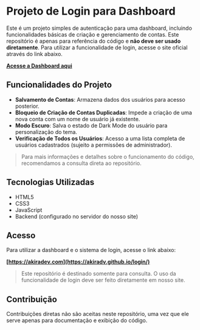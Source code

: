 # Projeto de Login para Dashboard

Este é um projeto simples de autenticação para uma dashboard, incluindo funcionalidades básicas de criação e gerenciamento de contas. Este repositório é apenas para referência do código e **não deve ser usado diretamente**. Para utilizar a funcionalidade de login, acesse o site oficial através do link abaixo.

**[Acesse a Dashboard aqui](https://akiradv.github.io/login/)**

## Funcionalidades do Projeto

- **Salvamento de Contas**: Armazena dados dos usuários para acesso posterior.
- **Bloqueio de Criação de Contas Duplicadas**: Impede a criação de uma nova conta com um nome de usuário já existente.
- **Modo Escuro**: Salva o estado de Dark Mode do usuário para personalização do tema.
- **Verificação de Todos os Usuários**: Acesso a uma lista completa de usuários cadastrados (sujeito a permissões de administrador).

> Para mais informações e detalhes sobre o funcionamento do código, recomendamos a consulta direta ao repositório.

## Tecnologias Utilizadas

- HTML5
- CSS3
- JavaScript
- Backend (configurado no servidor do nosso site)

## Acesso

Para utilizar a dashboard e o sistema de login, acesse o link abaixo:

**[https://akiradev.com](https://akiradv.github.io/login/)**

> Este repositório é destinado somente para consulta. O uso da funcionalidade de login deve ser feito diretamente em nosso site.

## Contribuição

Contribuições diretas não são aceitas neste repositório, uma vez que ele serve apenas para documentação e exibição do código.
